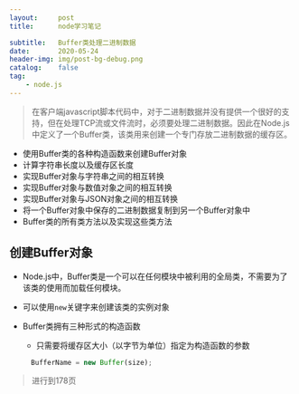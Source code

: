 ```yaml
---
layout:     post
title:      node学习笔记

subtitle:   Buffer类处理二进制数据
date:       2020-05-24
header-img: img/post-bg-debug.png
catalog:    false
tag:
    - node.js
---
```


> 在客户端javascript脚本代码中，对于二进制数据并没有提供一个很好的支持，但在处理TCP流或文件流时，必须要处理二进制数据。因此在Node.js中定义了一个Buffer类，该类用来创建一个专门存放二进制数据的缓存区。

- 使用Buffer类的各种构造函数来创建Buffer对象
- 计算字符串长度以及缓存区长度
- 实现Buffer对象与字符串之间的相互转换
- 实现Buffer对象与数值对象之间的相互转换
- 实现Buffer对象与JSON对象之间的相互转换
- 将一个Buffer对象中保存的二进制数据复制到另一个Buffer对象中
- Buffer类的所有类方法以及实现这些类方法

## 创建Buffer对象

- Node.js中，Buffer类是一个可以在任何模块中被利用的全局类，不需要为了该类的使用而加载任何模块。
- 可以使用```new```关键字来创建该类的实例对象
- Buffer类拥有三种形式的构造函数
  - 只需要将缓存区大小（以字节为单位）指定为构造函数的参数
  
  ```js
    BufferName = new Buffer(size);
  ```

> 进行到178页
